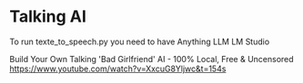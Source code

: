 # Talking AI

To run texte_to_speech.py you need to have
Anything LLM
LM Studio

Build Your Own Talking 'Bad Girlfriend' AI - 100% Local, Free & Uncensored
https://www.youtube.com/watch?v=XxcuG8Yljwc&t=154s
